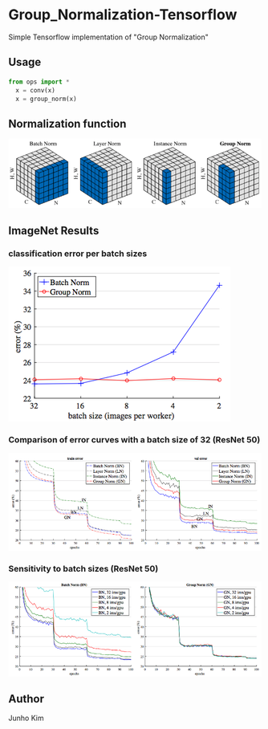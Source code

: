 # Group_Normalization-Tensorflow
Simple Tensorflow implementation of "Group Normalization"

## Usage
```python
from ops import *
  x = conv(x)
  x = group_norm(x) 
```

## Normalization function
![norm](./assests/norm.png)

## ImageNet Results
### classification error per batch sizes
![bn_gn](./assests/bn_gn.png)

### Comparison of error curves with a batch size of 32 (ResNet 50)
![error](./assests/error.png)

### Sensitivity to batch sizes (ResNet 50)
![batch_size](./assests/batch_size.png)

## Author
Junho Kim
